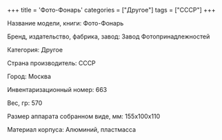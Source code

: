 +++
title = 'Фото-Фонарь'
categories = ["Другое"]
tags = ["СССР"]
+++

Название модели, книги: Фото-Фонарь

Бренд, издательство, фабрика, завод: Завод Фотопринадлежностей

Категория: Другое

Страна производитель: СССР

Город: Москва

Инвентаризационный номер: 663

Вес, гр: 570

Размер аппарата  собранном виде, мм: 155х100х110

Материал корпуса: Алюминий, пластмасса

